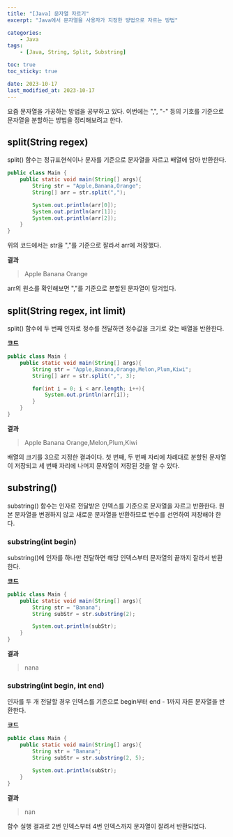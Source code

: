 ```yaml
---
title: "[Java] 문자열 자르기"
excerpt: "Java에서 문자열을 사용자가 지정한 방법으로 자르는 방법"

categories:
    - Java
tags:
    - [Java, String, Split, Substring]

toc: true
toc_sticky: true

date: 2023-10-17
last_modified_at: 2023-10-17
---
```


요즘 문자열을 가공하는 방법을 공부하고 있다. 이번에는 ",", "-" 등의 기호를 기준으로 문자열을 분할하는 방법을 정리해보려고 한다.

## **split(String regex)**
split() 함수는 정규표현식이나 문자를 기준으로 문자열을 자르고 배열에 담아 반환한다.

```java
public class Main {
    public static void main(String[] args){
        String str = "Apple,Banana,Orange";
        String[] arr = str.split(",");

        System.out.println(arr[0]);
        System.out.println(arr[1]);
        System.out.println(arr[2]);
    }
}
```
위의 코드에서는 str을 ","를 기준으로 잘라서 arr에 저장했다.

**결과**
> Apple
Banana
Orange

arr의 원소를 확인해보면 ","를 기준으로 분할된 문자열이 담겨있다.

## **split(String regex, int limit)**
split() 함수에 두 번째 인자로 정수를 전달하면 정수값을 크기로 갖는 배열을 반환한다.

**코드**
```java
public class Main {
    public static void main(String[] args){
        String str = "Apple,Banana,Orange,Melon,Plum,Kiwi";
        String[] arr = str.split(",", 3);

        for(int i = 0; i < arr.length; i++){
            System.out.println(arr[i]);
        }
    }
}
```

**결과**
> Apple
Banana
Orange,Melon,Plum,Kiwi

배열의 크기를 3으로 지정한 결과이다. 첫 번째, 두 번째 자리에 차례대로 분할된 문자열이 저장되고 세 번째 자리에 나머지 문자열이 저장된 것을 알 수 있다.

## **substring()**
substring() 함수는 인자로 전달받은 인덱스를 기준으로 문자열을 자르고 반환한다. 원본 문자열을 변경하지 않고 새로운 문자열을 반환하므로 변수를 선언하여 저장해야 한다.

### **substring(int begin)**
substring()에 인자를 하나만 전달하면 해당 인덱스부터 문자열의 끝까지 잘라서 반환한다.

**코드**
```java
public class Main {
    public static void main(String[] args){
        String str = "Banana";
        String subStr = str.substring(2);

        System.out.println(subStr);
    }
}
```

**결과**
> nana

### **substring(int begin, int end)**
인자를 두 개 전달할 경우 인덱스를 기준으로 begin부터 end - 1까지 자른 문자열을 반환한다.

**코드**
```java
public class Main {
    public static void main(String[] args){
        String str = "Banana";
        String subStr = str.substring(2, 5);

        System.out.println(subStr);
    }
}
```

**결과**
> nan

함수 실행 결과로 2번 인덱스부터 4번 인덱스까지 문자열이 잘려서 반환되었다.


